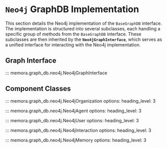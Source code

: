 # `Neo4j` GraphDB Implementation

This section details the Neo4j implementation of the `BaseGraphDB` interface. The implementation is structured into several subclasses, each handling a specific group of methods from the `BaseGraphDB` interface. These subclasses are then inherited by the **`Neo4jGraphInterface`**, which serves as a unified interface for interacting with the Neo4j implementation.

## **Graph Interface**

::: memora.graph_db.neo4j.Neo4jGraphInterface

## **Component Classes**

::: memora.graph_db.neo4j.Neo4jOrganization
    options:
        heading_level: 3

::: memora.graph_db.neo4j.Neo4jAgent
    options:
        heading_level: 3

::: memora.graph_db.neo4j.Neo4jUser
    options:
        heading_level: 3

::: memora.graph_db.neo4j.Neo4jInteraction
    options:
        heading_level: 3

::: memora.graph_db.neo4j.Neo4jMemory
    options:
        heading_level: 3
